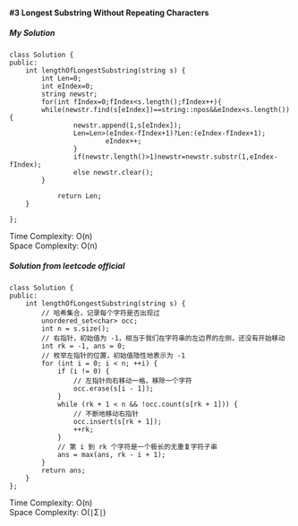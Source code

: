 #### #3 Longest Substring Without Repeating Characters
##### My Solution
```
class Solution {
public:
    int lengthOfLongestSubstring(string s) {
        int Len=0;
        int eIndex=0;
        string newstr;
        for(int fIndex=0;fIndex<s.length();fIndex++){
        while(newstr.find(s[eIndex])==string::npos&&eIndex<s.length()){
                newstr.append(1,s[eIndex]);
                Len=Len>(eIndex-fIndex+1)?Len:(eIndex-fIndex+1);
                        eIndex++;
                }
                if(newstr.length()>1)newstr=newstr.substr(1,eIndex-fIndex);
                else newstr.clear();
        }

            return Len;
    }
    
};
```
Time Complexity: O(n)  
Space Complexity: O(n)  

##### Solution from leetcode official
```
class Solution {
public:
    int lengthOfLongestSubstring(string s) {
        // 哈希集合，记录每个字符是否出现过
        unordered_set<char> occ;
        int n = s.size();
        // 右指针，初始值为 -1，相当于我们在字符串的左边界的左侧，还没有开始移动
        int rk = -1, ans = 0;
        // 枚举左指针的位置，初始值隐性地表示为 -1
        for (int i = 0; i < n; ++i) {
            if (i != 0) {
                // 左指针向右移动一格，移除一个字符
                occ.erase(s[i - 1]);
            }
            while (rk + 1 < n && !occ.count(s[rk + 1])) {
                // 不断地移动右指针
                occ.insert(s[rk + 1]);
                ++rk;
            }
            // 第 i 到 rk 个字符是一个极长的无重复字符子串
            ans = max(ans, rk - i + 1);
        }
        return ans;
    }
};
```
Time Complexity: O(n)  
Space Complexity: O(∣Σ∣)  




